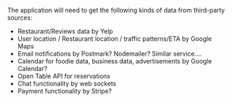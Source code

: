 The application will need to get the following kinds of data from third-party sources:

* Restaurant/Reviews data by Yelp
* User location / Restaurant location / traffic patterns/ETA by Google Maps
* Email notifications by Postmark? Nodemailer? Similar service….
* Calendar for foodie data, business data, advertisements by Google Calendar?
* Open Table API for reservations 
* Chat functionality by web sockets 
* Payment functionality by Stripe?